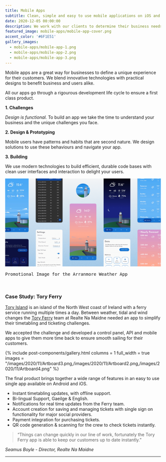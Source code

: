 ```yaml
---
title: Mobile Apps
subtitle: Clean, simple and easy to use mobile applications on iOS and Android.
date: 2020-12-05 00:00:00
description: We work with our clients to determine their business needs, and develop mobile experiences to delight their customers.
featured_image: mobile-apps/mobile-app-cover.png
accent_color: '#6F1E51'
gallery_images:
  - mobile-apps/mobile-app-1.png
  - mobile-apps/mobile-app-2.png
  - mobile-apps/mobile-app-3.png
---
```


Mobile apps are a great way for businesses to define a unique experience for their customers. We blend innovative technologies with practical designs to benefit business and users alike.

All our apps go through a rigourous development life cycle to ensure a first class product.

**1. Challenges**

*Design is functional.* To build an app we take the time to understand your business and the unique challenges you face.

**2. Design & Prototyping**

Mobile users have patterns and habits that are second nature. We design solutions to use these behaviours and navigate your app.

**3. Building**

We use modern technologies to build efficient, durable code bases with clean user interfaces and interaction to delight your users.

![](/images/projects/mobile-apps/mobile-app-3.png)
<pre>Promotional Image for the Arranmore Weather App</pre>
<br/>

<a id="case-study"></a>

### Case Study: Tory Ferry

[Tory Island](https://www.tripadvisor.ie/Attraction_Review-g186601-d269515-Reviews-Tory_Island-County_Donegal.html) is an island of the North West coast of Ireland with a ferry service running multiple times a day. Between weather, tidal and wind changes the [Tory Ferry](https://toryferry.com) team at Realte Na Maidne needed an app to simplify their timetabling and ticketing challenges.

We accepted the challenge and developed a control panel, API and mobile apps to give them more time back to ensure smooth sailing for their customers.

{% include post-components/gallery.html
	columns = 1
	full_width = true
	images = "/images/2020/11/Artboard3.png,/images/2020/11/Artboard2.png,/images/2020/11/Artboard4.png"
%}

The final product brings together a wide range of features in an easy to use single app available on Android and iOS.

* Instant timetabling updates, with offline support.
* Bi-lingual Support, Gaeilge & English. 
* Notifications for real time updates from the Ferry team.
* Account creation for saving and managing tickets with single sign on functionality for major social providers.
* Payment integration for purchasing tickets.
* QR code generation & scanning for the crew to check tickets instantly.

> “Things can change quickly in our line of work, fortunately the Tory Ferry app is able to keep our customers up to date instantly.”

*Seamus Boyle - Director, Realte Na Maidne*

---
